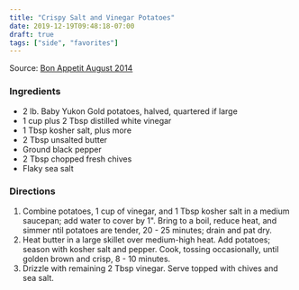 ```yaml
---
title: "Crispy Salt and Vinegar Potatoes"
date: 2019-12-19T09:48:18-07:00
draft: true
tags: ["side", "favorites"]
---
```


Source: [Bon Appetit August 2014](https://www.bonappetit.com/recipe/crispy-salt-and-vinegar-potatoes)

### Ingredients
- 2 lb. Baby Yukon Gold potatoes, halved, quartered if large
- 1 cup plus 2 Tbsp distilled white vinegar
- 1 Tbsp kosher salt, plus more
- 2 Tbsp unsalted butter
- Ground black pepper
- 2 Tbsp chopped fresh chives
- Flaky sea salt

### Directions
1. Combine potatoes, 1 cup of vinegar, and 1 Tbsp kosher salt in a medium saucepan; add water to cover by 1". Bring to a boil, reduce heat, and simmer ntil potatoes are tender, 20 - 25 minutes; drain and pat dry.
1. Heat butter in a large skillet over medium-high heat. Add potatoes; season with kosher salt and pepper. Cook, tossing occasionally, until golden brown and crisp, 8 - 10 minutes.
1. Drizzle with remaining 2 Tbsp vinegar. Serve topped with chives and sea salt.

